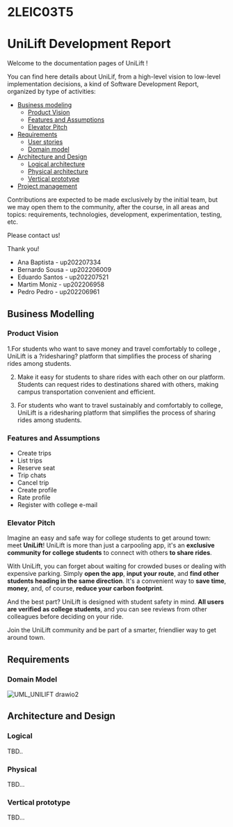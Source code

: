 # 2LEIC03T5

# UniLift Development Report

Welcome to the documentation pages of UniLift !

You can find here details about UniLif, from a high-level vision to low-level implementation decisions, a kind of Software Development Report, organized by type of activities:
* [Business modeling](#Business-Modelling) 
  * [Product Vision](#Product-Vision)
  * [Features and Assumptions](#Features-and-Assumptions)
  * [Elevator Pitch](#Elevator-pitch)
* [Requirements](#Requirements)
  * [User stories](#User-stories)
  * [Domain model](#Domain-model)
* [Architecture and Design](#Architecture-And-Design)
  * [Logical architecture](#Logical-Architecture)
  * [Physical architecture](#Physical-Architecture)
  * [Vertical prototype](#Vertical-Prototype)
* [Project management](#Project-Management)

Contributions are expected to be made exclusively by the initial team, but we may open them to the community, after the course, in all areas and topics: requirements, technologies, development, experimentation, testing, etc.

Please contact us!

Thank you!

* Ana Baptista - up202207334
* Bernardo Sousa - up202206009
* Eduardo Santos - up202207521
* Martim Moniz - up202206958
* Pedro Pedro - up202206961
 
## Business Modelling

### Product Vision
<Product Vision > 
1.For students who want to save money and travel comfortably to college , UniLift is a ?ridesharing? platform that simplifies the process of sharing rides among students.

2. Make it easy for students to share rides with each other on our platform. Students can request rides to destinations shared with others, making campus transportation convenient and efficient.
   
3. For students who want to travel sustainably and comfortably to college, UniLift is a ridesharing platform that simplifies the process of sharing rides among students.

### Features and Assumptions

* Create trips
* List trips
* Reserve seat 
* Trip chats
* Cancel trip
* Create profile 
* Rate profile
* Register with college e-mail

### Elevator Pitch

Imagine an easy and safe way for college students to get around town: meet **UniLift**! UniLift is more than just a carpooling app, it's an **exclusive community for college students** to connect with others **to share rides**.

With UniLift, you can forget about waiting for crowded buses or dealing with expensive parking. Simply **open the app**, **input your route**, and **find other students heading in the same direction**. It's a convenient way to **save time**, **money**, and, of course, **reduce your carbon footprint**.

And the best part? UniLift is designed with student safety in mind. **All users are verified as college students**, and you can see reviews from other colleagues before deciding on your ride.

Join the UniLift community and be part of a smarter, friendlier way to get around town.

## Requirements

<Domain Model and Descritive text>
 
### Domain Model

![UML_UNILIFT drawio2](https://github.com/FEUP-LEIC-ES-2023-24/2LEIC03T5/assets/160529556/c386ad32-5049-42e0-8cef-611081b61ea2)


## Architecture and Design 

### Logical
TBD..

### Physical
TBD...

### Vertical prototype
TBD...
